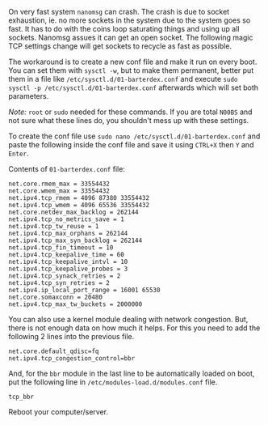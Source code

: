 On very fast system `nanomsg` can crash. The crash is due to socket exhaustion, ie. no more sockets in the system due to the system goes so fast. It has to do with the coins loop saturating things and using up all sockets. Nanomsg assues it can get an open socket. The following magic TCP settings change will get sockets to recycle as fast as possible.

The workaround is to create a new conf file and make it run on every boot. You can set them with `sysctl -w`, but to make them permanent, better put them in a file like `/etc/sysctl.d/01-barterdex.conf` and execute `sudo sysctl -p /etc/sysctl.d/01-barterdex.conf` afterwards which will set both parameters.

*Note:* `root` or `sudo` needed for these commands. If you are total `N00BS` and not sure what these lines do, you shouldn't mess up with these settings.

To create the conf file use `sudo nano /etc/sysctl.d/01-barterdex.conf` and paste the following inside the conf file and save it using `CTRL+X` then `Y` and `Enter`.

Contents of `01-barterdex.conf` file:

```
net.core.rmem_max = 33554432
net.core.wmem_max = 33554432
net.ipv4.tcp_rmem = 4096 87380 33554432
net.ipv4.tcp_wmem = 4096 65536 33554432
net.core.netdev_max_backlog = 262144
net.ipv4.tcp_no_metrics_save = 1
net.ipv4.tcp_tw_reuse = 1
net.ipv4.tcp_max_orphans = 262144
net.ipv4.tcp_max_syn_backlog = 262144
net.ipv4.tcp_fin_timeout = 10
net.ipv4.tcp_keepalive_time = 60
net.ipv4.tcp_keepalive_intvl = 10
net.ipv4.tcp_keepalive_probes = 3
net.ipv4.tcp_synack_retries = 2
net.ipv4.tcp_syn_retries = 2
net.ipv4.ip_local_port_range = 16001 65530
net.core.somaxconn = 20480
net.ipv4.tcp_max_tw_buckets = 2000000
```

You can also use a kernel module dealing with network congestion. But, there is not enough data on how much it helps. For this you need to add the following 2 lines into the previous file.

```
net.core.default_qdisc=fq
net.ipv4.tcp_congestion_control=bbr
```

And, for the `bbr` module in the last line to be automatically loaded on boot, put the following line in `/etc/modules-load.d/modules.conf` file.

```
tcp_bbr
```

Reboot your computer/server.
